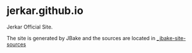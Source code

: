 # jerkar.github.io
Jerkar Official Site.

The site is generated by JBake and the sources are located in [_jbake-site-sources](https://github.com/jerkar/jerkar.github.io/tree/master/_jbake-site-sources)

